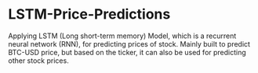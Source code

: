 # LSTM-Price-Predictions
Applying LSTM (Long short-term memory) Model, which is a recurrent neural network (RNN), for predicting prices of stock. Mainly built to predict BTC-USD price, but based on the ticker, it can also be used for predicting other stock prices.
